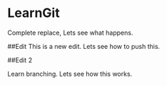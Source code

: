# LearnGit
Complete replace, Lets see what happens.


##Edit
This is a new edit. Lets see how to push this.


##Edit 2

Learn branching. Lets see how this works.
